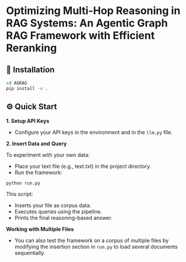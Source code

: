 # Optimizing Multi-Hop Reasoning in RAG Systems: An Agentic Graph RAG Framework with Efficient Reranking

## 🚀 **Installation**
```bash
cd AGRAG
pip install -e .
```
## ⚙️ **Quick Start**
**1. Setup API Keys**
* Configure your API keys in the environment and in the `llm.py` file.

**2. Insert Data and Query**

To experiment with your own data:
* Place your text file (e.g., text.txt) in the project directory.
* Run the framework:
```bash
python run.py
```

This script:
* Inserts your file as corpus data.
* Executes queries using the pipeline.
* Prints the final reasoning-based answer.

**Working with Multiple Files**
* You can also test the framework on a corpus of multiple files by modifying the insertion section in `run.py` to load several documents sequentially.